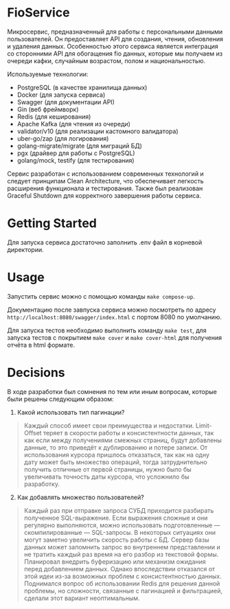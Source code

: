 # FioService

Микросервис, предназначенный для работы с персональными данными пользователей.
Он предоставляет API для создания, чтения, обновления и удаления данных. Особенностью этого сервиса является интеграция 
со сторонними API для обогащения fio данных, которые мы получаем из очереди кафки, случайным возрастом, полом и национальностью.

Используемые технологии:
- PostgreSQL (в качестве хранилища данных)
- Docker (для запуска сервиса)
- Swagger (для документации API)
- Gin (веб фреймворк)
- Redis (для кеширования)
- Apache Kafka (для чтения из очереди)
- validator/v10 (для реализации кастомного валидатора)
- uber-go/zap (для логирования)
- golang-migrate/migrate (для миграций БД)
- pgx (драйвер для работы с PostgreSQL)
- golang/mock, testify (для тестирования)

Сервис разработан с использованием современных технологий и следует принципам Clean Architecture,
что обеспечивает легкость расширения функционала и тестирования. Также был реализован Graceful Shutdown
для корректного завершения работы сервиса.

# Getting Started

Для запуска сервиса достаточно заполнить .env файл в корневой директории.

# Usage

Запустить сервис можно с помощью команды `make compose-up`.

Документацию после завпуска сервиса можно посмотреть по адресу `http://localhost:8080/swagger/index.html`
с портом 8080 по умолчанию.

Для запуска тестов необходимо выполнить команду `make test`, для запуска тестов с покрытием `make cover` и `make cover-html` для получения отчёта в html формате.

# Decisions <a name="decisions"></a>

В ходе разработки был сомнения по тем или иным вопросам, которые были решены следующим образом:

1. Какой использовать тип пагинации?
> Каждый способ имеет свои преимущества и недостатки. Limit-Offset теряет в скорости работы и консистентности данных,
так как если между получениями смежных страниц, будут добавлены данные, то это приведёт к дублированию и потере записи.
От использования курсора пришлось отказаться, так как на одну дату может быть множество операций,
тогда затруднительно получить отличные от первой страницы, нужно было бы увеличивать точность даты курсора, что усложнило бы разработку.
2. Как добавлять множество пользователей?
> Каждый раз при отправке запроса СУБД приходится разбирать полученное SQL-выражение. Если выражения сложные и они регулярно выполняются,
можно использовать подготовленные — скомпилированные — SQL-запросы. В некоторых ситуациях они могут заметно увеличить скорость работы с БД.
Сервер базы данных может запомнить запрос во внутреннем представлении и не тратить каждый раз время на его разбор из текстовой формы.
Планировал внедрить буферизацию или механизм ожидания перед добавлением данных. Однако впоследствии отказался от этой идеи из-за возможных проблем с консистентностью данных.
Поднимался вопрос об использовании Redis для решения данной проблемы, но сложности, связанные с пагинацией и фильтрацией,
сделали этот вариант неоптимальным.